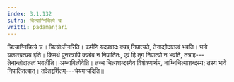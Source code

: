 ```yaml
---
index: 3.1.132
sutra: चित्याग्निचित्ये च
vritti: padamanjari
---
```


 चित्याग्निचित्ये च॥ चित्योऽग्निरिति। कर्मणि यदपवादः क्यब् निपात्यते, तेनाद्यौदातत्वं भवति। भावे यकारप्रत्यय इति। किमर्थ पुनरत्रापि क्यबेव न निपातितः, एवं हि तुग निपात्यो न भवति, तत्राह---तेनान्तोदातत्वं भवतीति। अग्नावित्येवेति। तच्च चित्यशब्दस्यैव विशेषणार्थम्, नाग्निचित्याशब्दस्य; तस्य भावे निपातितत्वात्। तदेतद्दर्शितम्---चेयमन्यदिति॥